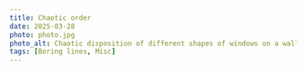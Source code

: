 ```yaml
---
title: Chaotic order
date: 2025-03-28
photo: photo.jpg
photo_alt: Chaotic disposition of different shapes of windows on a wall
tags: [Boring lines, Misc]
---
```

